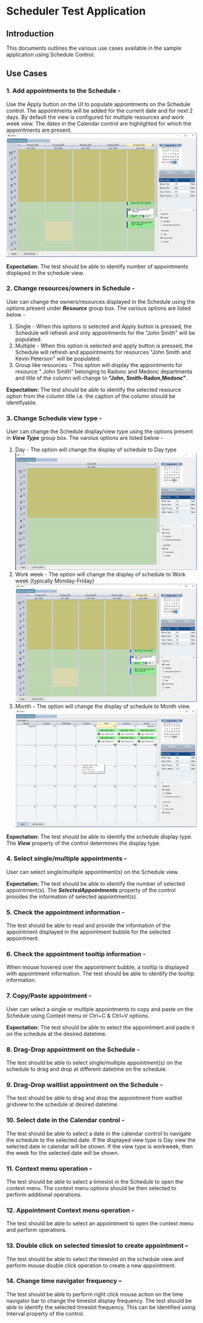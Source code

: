 # Scheduler Test Application

## Introduction
This documents outlines the various use cases available in the sample application using Schedule Control.

## Use Cases
### 1. Add appointments to the Schedule - 
Use the Apply button on the UI to populate appointments on the Schedule control. The appointments will be added for the current date and for next 2 days.
By default the view is configured for multiple resources and work week view.
The dates in the Calendar control are highlighted for which the appointments are present.
![image](/Images/singleresource_workweekview.png)

**Expectation:** The test should be able to identify number of appointments displayed in the schedule view.

### 2. Change resources/owners in Schedule - 
User can change the owners/resources displayed in the Schedule using the options present under ***Resource*** group box.
The various options are listed below - <br>
1. Single - When this options is selected and Apply button is pressed, the Schedule will refresh and only appointments for the "John Smith" will be populated.
1. Multiple - When this option is selected and apply button is pressed, the Schedule will refresh and appointments for resources "John Smith and Kevin Peterson" will be populated.
1. Group like resources - This option will display the appointments for resource " John Smith" belonging to Radonc and Medonc departments and title of the column will change to **"John, Smith-Radon,Medonc"**.

**Expectation:** The test should be able to identify the selected resource option from the column title i.e. the caption of the column should be identifyable.
	
### 3. Change Schedule view type -
User can change the Schedule display/view type using the options present in ***View Type*** group box. The varoius options are listed below - <br>

1. Day - The option will change the display of schedule to Day type
![image](/Images/singleresource_dayview.png)
1. Work week - The option will change the display of schedule to Work week (typically Monday-Friday)
![image](/Images/singleresource_workweekview.png)
3. Month - The option will change the display of schedule to Month view.
![image](/Images/singleresource_monthview.png)

**Expectation:** The test should be able to identify the schedule display type. The ***View*** property of the control determines the display type.

### 4. Select single/multiple appointments - 
User can select single/multiple appointment(s) on the Schedule view. 

**Expectation:** The test should be able to identify the number of selected appointment(s). The ***SelectedAppointments*** property of the control provides the information of selected appointment(s).

### 5. Check the appointment information - 
The test should be able to read and provide the information of the appointment displayed in the appointment bubble for the selected appointment.

### 6. Check the appointment tooltip information - 
When mouse hovered over the appointment bubble, a tooltip is displayed with appointment information. The test should be able to identify the tooltip information.

### 7. Copy/Paste appointment - 
User can select a single or multiple appointments to copy and paste on the Schedule using Context menu or Ctrl+C & Ctrl+V options.

**Expectation:** The test should be able to select the appointment and paste it on the schedule at the desired datetime.

### 8. Drag-Drop appointment on the Schedule - 
The test should be able to select single/multiple appointment(s) on the schedule to drag and drop at different datetime on the schedule.

### 9. Drag-Drop waitlist appointment on the Schedule - 
The test should be able to drag and drop the appointment from waitlist gridview to the schedule at desired datetime.

### 10. Select date in the Calendar control - 
The test should be able to select a date in the calendar control to navigate the schedule to the selected date. If the displayed view type is Day view the selected date in calendar will be shown.
If the view type is workweek, then the week for the selected date will be shown.

### 11. Context menu operation - 
The test should be able to select a timeslot in the Schedule to open the context menu. The context menu options should be then selected to perform additional operations.

### 12. Appointment Context menu operation - 
The test should be able to select an appointment to open the context menu and perform operations.

### 13. Double click on selected timeslot to create appointment – 
The test should be able to select the timeslot on the schedule view and perform mouse double click operation to create a new appointment.


### 14. Change time navigator frequency – 
The test should be able to perform right click mouse action on the time navigator bar to change the timeslot display frequency.
The test should be able to identify the selected timeslot frequency. This can be identified using Interval property of the control.


